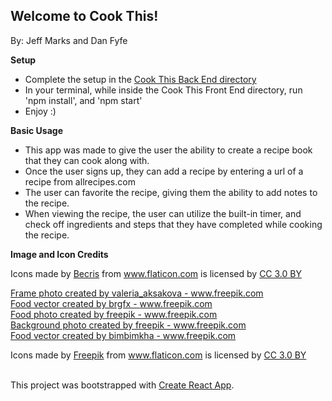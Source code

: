 <h2>Welcome to Cook This!</h2>

By: Jeff Marks and Dan Fyfe

**Setup**
- Complete the setup in the [Cook This Back End directory](https://github.com/danfyfe/cook-this-backend) 
- In your terminal, while inside the Cook This Front End directory, run 'npm install', and 'npm start'
- Enjoy :)

**Basic Usage**
- This app was made to give the user the ability to create a recipe book that they can cook along with.
- Once the user signs up, they can add a recipe by entering a url of a recipe from allrecipes.com
- The user can favorite the recipe, giving them the ability to add notes to the recipe.
- When viewing the recipe, the user can utilize the built-in timer, and check off ingredients and steps that they have completed while cooking the recipe.



**Image and Icon Credits**
<div>Icons made by <a href="https://www.flaticon.com/authors/becris" title="Becris">Becris</a> from <a href="https://www.flaticon.com/" 			    title="Flaticon">www.flaticon.com</a> is licensed by <a href="http://creativecommons.org/licenses/by/3.0/" 			    title="Creative Commons BY 3.0" target="_blank">CC 3.0 BY</a></div>

<a href="https://www.freepik.com/free-photos-vectors/frame">Frame photo created by valeria_aksakova - www.freepik.com</a>  
<a href="https://www.freepik.com/free-photos-vectors/food">Food vector created by brgfx - www.freepik.com</a>  
<a href="https://www.freepik.com/free-photos-vectors/food">Food photo created by freepik - www.freepik.com</a>  
<a href="https://www.freepik.com/free-photos-vectors/background">Background photo created by freepik - www.freepik.com</a>  
<a href="https://www.freepik.com/free-photos-vectors/food">Food vector created by bimbimkha - www.freepik.com</a>  
<div>Icons made by <a href="https://www.freepik.com/?__hstc=57440181.b5cf965c034f82654fadcd7ef6a1cddc.1560354081009.1560354081009.1560359707364.2&__hssc=57440181.14.1560359707364&__hsfp=2804600594" title="Freepik">Freepik</a> from <a href="https://www.flaticon.com/" 			    title="Flaticon">www.flaticon.com</a> is licensed by <a href="http://creativecommons.org/licenses/by/3.0/" 			    title="Creative Commons BY 3.0" target="_blank">CC 3.0 BY</a></div>  

</br>

This project was bootstrapped with [Create React App](https://github.com/facebook/create-react-app).